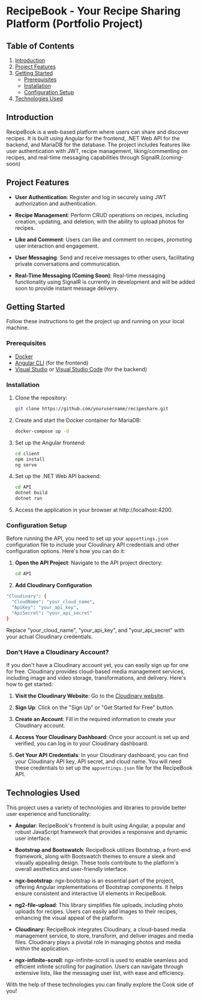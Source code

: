 # RecipeBook - Your Recipe Sharing Platform (Portfolio Project)

## Table of Contents

1. [Introduction](#introduction)
2. [Project Features](#project-features)
3. [Getting Started](#getting-started)
   - [Prerequisites](#prerequisites)
   - [Installation](#installation)
   - [Configuration Setup](#configuration-setup)
4. [Technologies Used](#technologies-used)



## Introduction

RecipeBook is a web-based platform where users can share and discover recipes. It is built using Angular for the frontend, .NET Web API for the backend, and MariaDB for the database. The project includes features like user authentication with JWT, recipe management, liking/commenting on recipes, and real-time messaging capabilities through SignalR.(coming-soon)

## Project Features

- **User Authentication**: Register and log in securely using JWT authorization and authentication.

- **Recipe Management**: Perform CRUD operations on recipes, including creation, updating, and deletion, with the ability to upload photos for recipes.

- **Like and Comment**: Users can like and comment on recipes, promoting user interaction and engagement.

- **User Messaging**: Send and receive messages to other users, facilitating private conversations and communication.

- **Real-Time Messaging (Coming Soon)**: Real-time messaging functionality using SignalR is currently in development and will be added soon to provide instant message delivery.

## Getting Started

Follow these instructions to get the project up and running on your local machine.

### Prerequisites

- [Docker](https://www.docker.com/get-started)
- [Angular CLI](https://angular.io/guide/setup-local) (for the frontend)
- [Visual Studio](https://visualstudio.microsoft.com/downloads/) or [Visual Studio Code](https://code.visualstudio.com/download) (for the backend)

### Installation

1. Clone the repository:

   ```bash
   git clone https://github.com/yourusername/recipeshare.git

2. Create and start the Docker container for MariaDB:
   ```bash
   docker-compose up -d

3. Set up the Angular frontend:
   ```bash
   cd client
   npm install
   ng serve

4. Set up the .NET Web API backend:
   ```bash
   cd API
   dotnet build
   dotnet run 
5. Access the application in your browser at http://localhost:4200.

### Configuration Setup

Before running the API, you need to set up your `appsettings.json` configuration file to include your Cloudinary API credentials and other configuration options. Here's how you can do it:

1. **Open the API Project**: Navigate to the API project directory:

   ```bash
   cd API
2. **Add Cloudinary Configuration**
  ```bash
  "Cloudinary": {
    "CloudName": "your_cloud_name",
    "ApiKey": "your_api_key",
    "ApiSecret": "your_api_secret"
  }
```
Replace "your_cloud_name", "your_api_key", and "your_api_secret" with your actual Cloudinary credentials.

### Don't Have a Cloudinary Account?

If you don't have a Cloudinary account yet, you can easily sign up for one for free. Cloudinary provides cloud-based media management services, including image and video storage, transformations, and delivery. Here's how to get started:

1. **Visit the Cloudinary Website**: Go to the [Cloudinary website](https://cloudinary.com/).

2. **Sign Up**: Click on the "Sign Up" or "Get Started for Free" button.

3. **Create an Account**: Fill in the required information to create your Cloudinary account.
   
4. **Access Your Cloudinary Dashboard**: Once your account is set up and verified, you can log in to your Cloudinary dashboard.

5. **Get Your API Credentials**: In your Cloudinary dashboard, you can find your Cloudinary API key, API secret, and cloud name. You will need these credentials to set up the `appsettings.json` file for the RecipeBook API.


## Technologies Used

This project uses a variety of technologies and libraries to provide better user experience and functionality:

- **Angular**: RecipeBook's frontend is built using Angular, a popular and robust JavaScript framework that provides a responsive and dynamic user interface.

- **Bootstrap and Bootswatch**: RecipeBook utilizes Bootstrap, a front-end framework, along with Bootswatch themes to ensure a sleek and visually appealing design. These tools contribute to the platform's overall aesthetics and user-friendly interface.

- **ngx-bootstrap**: ngx-bootstrap is an essential part of the project, offering Angular implementations of Bootstrap components. It helps ensure consistent and interactive UI elements in RecipeBook.

- **ng2-file-upload**: This library simplifies file uploads, including photo uploads for recipes. Users can easily add images to their recipes, enhancing the visual appeal of the platform.

- **Cloudinary**: RecipeBook integrates Cloudinary, a cloud-based media management service, to store, transform, and deliver images and media files. Cloudinary plays a pivotal role in managing photos and media within the application.

- **ngx-infinite-scroll**: ngx-infinite-scroll is used to enable seamless and efficient infinite scrolling for pagination. Users can navigate through extensive lists, like the messaging user list, with ease and efficiency.

With the help of these technologies you can finally explore the Cook side of you!
